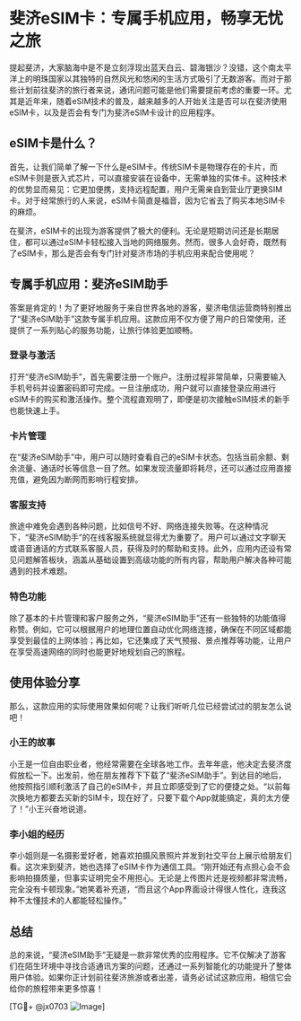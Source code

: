 # 斐济eSIM卡：专属手机应用，畅享无忧之旅

提起斐济，大家脑海中是不是立刻浮现出蓝天白云、碧海银沙？没错，这个南太平洋上的明珠国家以其独特的自然风光和悠闲的生活方式吸引了无数游客。而对于那些计划前往斐济的旅行者来说，通讯问题可能是他们需要提前考虑的重要一环。尤其是近年来，随着eSIM技术的普及，越来越多的人开始关注是否可以在斐济使用eSIM卡，以及是否会有专门为斐济eSIM卡设计的应用程序。

## eSIM卡是什么？

首先，让我们简单了解一下什么是eSIM卡。传统SIM卡是物理存在的卡片，而eSIM卡则是嵌入式芯片，可以直接安装在设备中，无需单独的实体卡。这种技术的优势显而易见：它更加便携，支持远程配置，用户无需亲自到营业厅更换SIM卡。对于经常旅行的人来说，eSIM卡简直是福音，因为它省去了购买本地SIM卡的麻烦。

在斐济，eSIM卡的出现为游客提供了极大的便利。无论是短期访问还是长期居住，都可以通过eSIM卡轻松接入当地的网络服务。然而，很多人会好奇，既然有了eSIM卡，那么是否会有专门针对斐济市场的手机应用来配合使用呢？

## 专属手机应用：斐济eSIM助手

答案是肯定的！为了更好地服务于来自世界各地的游客，斐济电信运营商特别推出了“斐济eSIM助手”这款专属手机应用。这款应用不仅方便了用户的日常使用，还提供了一系列贴心的服务功能，让旅行体验更加顺畅。

### 登录与激活

打开“斐济eSIM助手”，首先需要注册一个账户。注册过程非常简单，只需要输入手机号码并设置密码即可完成。一旦注册成功，用户就可以直接登录应用进行eSIM卡的购买和激活操作。整个流程直观明了，即便是初次接触eSIM技术的新手也能快速上手。

### 卡片管理

在“斐济eSIM助手”中，用户可以随时查看自己的eSIM卡状态。包括当前余额、剩余流量、通话时长等信息一目了然。如果发现流量即将耗尽，还可以通过应用直接充值，避免因为断网而影响行程安排。

### 客服支持

旅途中难免会遇到各种问题，比如信号不好、网络连接失败等。在这种情况下，“斐济eSIM助手”的在线客服系统就显得尤为重要了。用户可以通过文字聊天或语音通话的方式联系客服人员，获得及时的帮助和支持。此外，应用内还设有常见问题解答板块，涵盖从基础设置到高级功能的所有内容，帮助用户解决各种可能遇到的技术难题。

### 特色功能

除了基本的卡片管理和客户服务之外，“斐济eSIM助手”还有一些独特的功能值得称赞。例如，它可以根据用户的地理位置自动优化网络连接，确保在不同区域都能享受到最佳的上网体验；再比如，它还集成了天气预报、景点推荐等功能，让用户在享受高速网络的同时也能更好地规划自己的旅程。

## 使用体验分享

那么，这款应用的实际使用效果如何呢？让我们听听几位已经尝试过的朋友怎么说吧！

### 小王的故事

小王是一位自由职业者，他经常需要在全球各地工作。去年年底，他决定去斐济度假放松一下。出发前，他在朋友推荐下下载了“斐济eSIM助手”。到达目的地后，他按照指引顺利激活了自己的eSIM卡，并且立即感受到了它的便捷之处。“以前每次换地方都要去买新的SIM卡，现在好了，只要下载个App就能搞定，真的太方便了！”小王兴奋地说道。

### 李小姐的经历

李小姐则是一名摄影爱好者，她喜欢拍摄风景照片并发到社交平台上展示给朋友们看。这次来到斐济，她也选择了eSIM卡作为通信工具。“刚开始还有点担心会不会影响拍摄质量，但事实证明完全不用担心。无论是上传图片还是视频都非常流畅，完全没有卡顿现象。”她笑着补充道，“而且这个App界面设计得很人性化，连我这种不太懂技术的人都能轻松操作。”

## 总结

总的来说，“斐济eSIM助手”无疑是一款非常优秀的应用程序。它不仅解决了游客们在陌生环境中寻找合适通讯方案的问题，还通过一系列智能化的功能提升了整体用户体验。如果你正计划前往斐济旅游或者出差，请务必试试这款应用，相信它会给你的旅程带来更多惊喜！

[TG💪+ @jx0703 ![Image](https://github.com/user-attachments/assets/dbca1d08-cadb-493c-b0ec-ad6f7a83f270)]